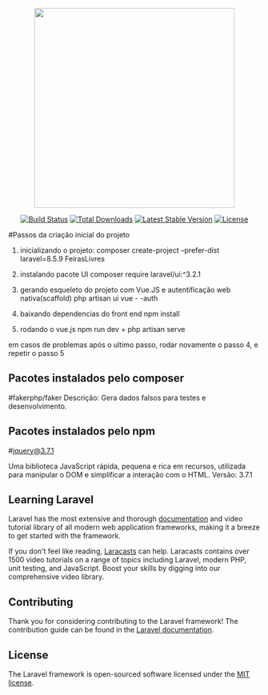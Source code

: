 <p align="center"><a href="https://laravel.com" target="_blank"><img src="https://raw.githubusercontent.com/laravel/art/master/logo-lockup/5%20SVG/2%20CMYK/1%20Full%20Color/laravel-logolockup-cmyk-red.svg" width="400"></a></p>

<p align="center">
<a href="https://travis-ci.org/laravel/framework"><img src="https://travis-ci.org/laravel/framework.svg" alt="Build Status"></a>
<a href="https://packagist.org/packages/laravel/framework"><img src="https://img.shields.io/packagist/dt/laravel/framework" alt="Total Downloads"></a>
<a href="https://packagist.org/packages/laravel/framework"><img src="https://img.shields.io/packagist/v/laravel/framework" alt="Latest Stable Version"></a>
<a href="https://packagist.org/packages/laravel/framework"><img src="https://img.shields.io/packagist/l/laravel/framework" alt="License"></a>
</p>

#Passos da criação inicial do projeto

1) inicializando o projeto:
	composer create-project –prefer-dist laravel=8.5.9 FeirasLivres

2) instalando pacote UI
	composer require laravel/ui:^3.2.1

3) gerando esqueleto do projeto com Vue.JS e autentificação web nativa(scaffold)
    php artisan ui vue - -auth

4) baixando dependencias do front end
	npm install

5) rodando o vue.js
	npm run dev + php artisan serve

em casos de problemas após o ultimo passo, rodar novamente o passo 4, e repetir o passo 5

## Pacotes instalados pelo composer

#fakerphp/faker
Descrição: Gera dados falsos para testes e desenvolvimento.

## Pacotes instalados pelo npm

#jquery@3.7.1

Uma biblioteca JavaScript rápida, pequena e rica em recursos, utilizada para manipular o DOM e simplificar a interação com o HTML.
Versão: 3.7.1


## Learning Laravel

Laravel has the most extensive and thorough [documentation](https://laravel.com/docs) and video tutorial library of all modern web application frameworks, making it a breeze to get started with the framework.

If you don't feel like reading, [Laracasts](https://laracasts.com) can help. Laracasts contains over 1500 video tutorials on a range of topics including Laravel, modern PHP, unit testing, and JavaScript. Boost your skills by digging into our comprehensive video library.

## Contributing

Thank you for considering contributing to the Laravel framework! The contribution guide can be found in the [Laravel documentation](https://laravel.com/docs/contributions).

## License

The Laravel framework is open-sourced software licensed under the [MIT license](https://opensource.org/licenses/MIT).
